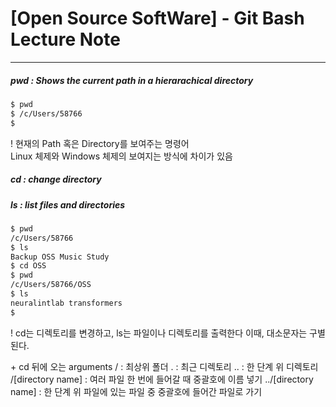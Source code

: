 # [Open Source SoftWare] - Git Bash Lecture Note    

---



##### pwd : Shows the current path in a hierarachical directory

```sh
$ pwd
$ /c/Users/58766
$
```

\! 현재의 Path 혹은 Directory를 보여주는 명령어    
   Linux 체제와 Windows 체제의 보여지는 방식에 차이가 있음
   
   


##### cd : change directory
##### ls : list files and directories   

```sh
$ pwd
/c/Users/58766
$ ls
Backup OSS Music Study
$ cd OSS
$ pwd
/c/Users/58766/OSS
$ ls
neuralintlab transformers   
$
```

\! cd는 디렉토리를 변경하고, ls는 파일이나 디렉토리를 출력한다
   이때, 대소문자는 구별된다.
   
\+ cd 뒤에 오는 arguments
\/ : 최상위 폴더
. : 최근 디렉토리
.. : 한 단계 위 디렉토리
\/[directory name] :  여러 파일 한 번에 들어갈 때 중괄호에 이름 넣기
..\/[directory name] : 한 단계 위 파일에 있는 파일 중 중괄호에 들어간 파일로 가기
